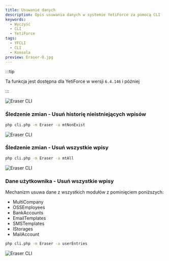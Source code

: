```yaml
---
title: Usuwanie danych
description: Opis usuwania danych w systemie YetiForce za pomocą CLI
keywords:
  - Wyczyść
  - CLI
  - YetiForce
tags:
  - YFCLI
  - CLI
  - Konsola
preview: Eraser-0.jpg
---
```


:::tip

Ta funkcja jest dostępna dla YetiForce w wersji `6.4.146` i później

:::

![Eraser CLI](Eraser-0.jpg)

### Śledzenie zmian - Usuń historię nieistniejących wpisów

```bash
php cli.php -m Eraser -a mtNonExist
```

![Eraser CLI](Eraser-1.jpg)

### Śledzenie zmian - Usuń wszystkie wpisy

```bash
php cli.php -m Eraser -a mtAll
```

![Eraser CLI](Eraser-1.jpg)

### Dane użytkownika - Usuń wszystkie wpisy

Mechanizm usuwa dane z wszystkich modułów z pominięciem poniższych:

- MultiCompany
- OSSEmployees
- BankAccounts
- EmailTemplates
- SMSTemplates
- IStorages
- MailAccount

```bash
php cli.php -m Eraser -a userEntries
```

![Eraser CLI](Eraser-2.jpg)
